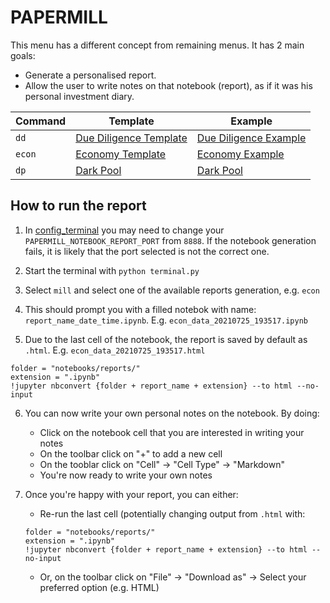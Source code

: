 # PAPERMILL

This menu has a different concept from remaining menus. It has 2 main goals:
 - Generate a personalised report.
 - Allow the user to write notes on that notebook (report), as if it was his personal investment diary.

Command | Template | Example
------ | --------|----
`dd`   | [Due Diligence Template](/notebooks/templates/due_diligence.ipynb) | [Due Diligence Example](/notebooks/examples/gme_20210726_030502_due_diligence.html)
`econ` | [Economy Template](/notebooks/templates/econ_data.ipynb) | [Economy Example](/notebooks/examples/econ_data_20210726_030519.html)
`dp` | [Dark Pool](/notebooks/templates/dark_pool.ipynb) | [Dark Pool](/notebooks/examples/amc_20210726_030345_dark_pool.html)

     
## How to run the report

1. In [config_terminal](/gamestonk_terminal/config_terminal.py) you may need to change your `PAPERMILL_NOTEBOOK_REPORT_PORT` from `8888`. If the notebook generation fails, it is likely that the port selected is not the correct one.

2. Start the terminal with `python terminal.py`

3. Select `mill` and select one of the available reports generation, e.g. `econ`

4. This should prompt you with a filled notebok with name: `report_name_date_time.ipynb`. E.g. `econ_data_20210725_193517.ipynb`

5. Due to the last cell of the notebook, the report is saved by default as `.html`. E.g.  `econ_data_20210725_193517.html`
```
folder = "notebooks/reports/"
extension = ".ipynb"
!jupyter nbconvert {folder + report_name + extension} --to html --no-input
```

6. You can now write your own personal notes on the notebook. By doing:
   * Click on the notebook cell that you are interested in writing your notes
   * On the toolbar click on "+" to add a new cell
   * On the tooblar click on "Cell" -> "Cell Type" -> "Markdown"
   * You're now ready to write your own notes

6. Once you're happy with your report, you can either:
   * Re-run the last cell (potentially changing output from `.html` with: 
   ```
   folder = "notebooks/reports/"
   extension = ".ipynb"
   !jupyter nbconvert {folder + report_name + extension} --to html --no-input
   ```
   * Or, on the toolbar click on "File" -> "Download as" -> Select your preferred option (e.g. HTML)

